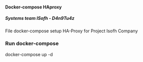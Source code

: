#### Docker-compose HAproxy
##### Systems team ISofh - D4n9Tu4z

File docker-compose setup HA-Proxy for Project Isofh Company

### Run docker-compose

docker-compose up -d 
